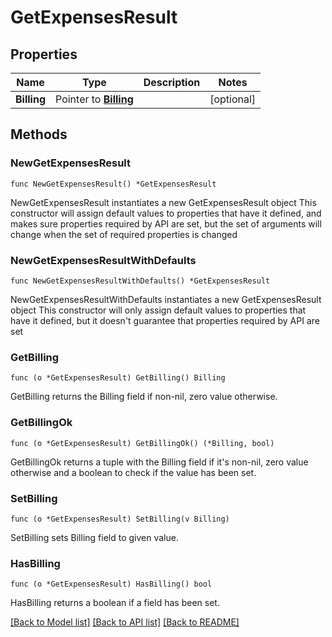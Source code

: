 # GetExpensesResult

## Properties

Name | Type | Description | Notes
------------ | ------------- | ------------- | -------------
**Billing** | Pointer to [**Billing**](Billing.md) |  | [optional] 

## Methods

### NewGetExpensesResult

`func NewGetExpensesResult() *GetExpensesResult`

NewGetExpensesResult instantiates a new GetExpensesResult object
This constructor will assign default values to properties that have it defined,
and makes sure properties required by API are set, but the set of arguments
will change when the set of required properties is changed

### NewGetExpensesResultWithDefaults

`func NewGetExpensesResultWithDefaults() *GetExpensesResult`

NewGetExpensesResultWithDefaults instantiates a new GetExpensesResult object
This constructor will only assign default values to properties that have it defined,
but it doesn't guarantee that properties required by API are set

### GetBilling

`func (o *GetExpensesResult) GetBilling() Billing`

GetBilling returns the Billing field if non-nil, zero value otherwise.

### GetBillingOk

`func (o *GetExpensesResult) GetBillingOk() (*Billing, bool)`

GetBillingOk returns a tuple with the Billing field if it's non-nil, zero value otherwise
and a boolean to check if the value has been set.

### SetBilling

`func (o *GetExpensesResult) SetBilling(v Billing)`

SetBilling sets Billing field to given value.

### HasBilling

`func (o *GetExpensesResult) HasBilling() bool`

HasBilling returns a boolean if a field has been set.


[[Back to Model list]](../README.md#documentation-for-models) [[Back to API list]](../README.md#documentation-for-api-endpoints) [[Back to README]](../README.md)


